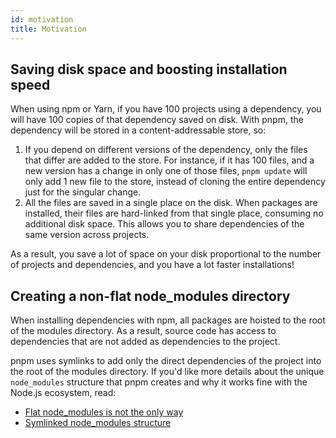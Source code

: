 ```yaml
---
id: motivation
title: Motivation
---
```


## Saving disk space and boosting installation speed

When using npm or Yarn, if you have 100 projects using a dependency, you will
have 100 copies of that dependency saved on disk. With pnpm, the dependency will be
stored in a content-addressable store, so:

1. If you depend on different versions of the dependency, only the files that
differ are added to the store. For instance, if it has 100 files, and a new
version has a change in only one of those files, `pnpm update` will only add 1
new file to the store, instead of cloning the entire dependency just for the
singular change.
1. All the files are saved in a single place on the disk. When packages are
installed, their files are hard-linked from that single place, consuming no
additional disk space. This allows you to share dependencies of the same version
across projects.

As a result, you save a lot of space on your disk proportional to the number of
projects and dependencies, and you have a lot faster installations!

## Creating a non-flat node_modules directory

When installing dependencies with npm, all packages are hoisted to the root of the
modules directory. As a result, source code has access to dependencies that are
not added as dependencies to the project.

pnpm uses symlinks to add only the direct dependencies of the project into the root of the modules directory.
If you'd like more details about the unique `node_modules` structure that pnpm
creates and why it works fine with the Node.js ecosystem, read:
- [Flat node_modules is not the only way](/blog/2020/05/27/flat-node-modules-is-not-the-only-way)
- [Symlinked node_modules structure](symlinked-node-modules-structure.md)
